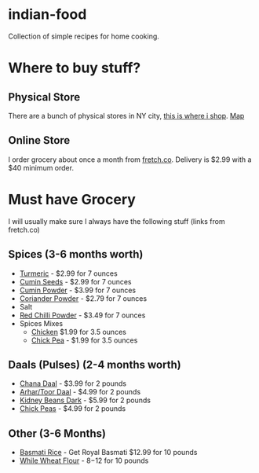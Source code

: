 # indian-food
Collection of simple recipes for home cooking.

# Where to buy stuff?

## Physical Store

There are a bunch of physical stores in NY city, [this is where i shop](http://www.littleindiagrocery.com). [Map](https://www.google.com/maps/place/Little+India+Store+Inc/@40.7444122,-73.9840016,16.91z/data=!4m8!1m2!2m1!1slittle+india!3m4!1s0x89c25909d54b1977:0xf4f916c6d181f0b9!8m2!3d40.7427379!4d-73.982923)

## Online Store

I order grocery about once a month from [fretch.co](https://www.fretch.co/store/5368179f29df2b0800ac3e23). Delivery is $2.99 with a $40 minimum order.

# Must have Grocery

I will usually make sure I always have the following stuff (links from fretch.co)

## Spices (3-6 months worth)

- [Turmeric](https://www.fretch.co/store/indian/Spices%20%7C%20Seasoning/General%20Spices%20%7C%20Seeds/Turmeric%20Powder%20(Haldi)) - $2.99 for 7 ounces
- [Cumin Seeds](https://www.fretch.co/store/indian/Spices%20%7C%20Seasoning/General%20Spices%20%7C%20Seeds/Cumin%20Seeds%20(Jeera%20Whole)) - $2.99 for 7 ounces
- [Cumin Powder](https://www.fretch.co/store/indian/Spices%20%7C%20Seasoning/General%20Spices%20%7C%20Seeds/Cumin%20Powder) - $3.99 for 7 ounces
- [Coriander Powder](https://www.fretch.co/store/indian/Spices%20%7C%20Seasoning/General%20Spices%20%7C%20Seeds/Coriander%20Powder) - $2.79 for 7 ounces
- Salt
- [Red Chilli Powder](https://www.fretch.co/store/indian/Spices%20%7C%20Seasoning/General%20Spices%20%7C%20Seeds/Chili%20Powder) - $3.49 for 7 ounces
- Spices Mixes
  - [Chicken](https://www.fretch.co/store/indian/Spices%20%7C%20Seasoning/Spice%20Mix/Chicken%20-%20Karahi%20Chicken%20Mix) $1.99 for 3.5 ounces
  - [Chick Pea](https://www.fretch.co/store/indian/Spices%20%7C%20Seasoning/Spice%20Mix/Chana%20Masala) - $1.99 for 3.5 ounces


## Daals (Pulses) (2-4 months worth)
- [Chana Daal](https://www.fretch.co/store/indian/Grains,%20Lentils,%20&%20Beans/Lentils%20(Dals)%20&%20Beans/Chana%20Dal) - $3.99 for 2 pounds
- [Arhar/Toor Daal](https://www.fretch.co/store/indian/Grains,%20Lentils,%20&%20Beans/Lentils%20(Dals)%20&%20Beans/Toor%20Dal) - $4.99 for 2 pounds
- [Kidney Beans Dark](https://www.fretch.co/store/indian/Grains,%20Lentils,%20&%20Beans/Lentils%20(Dals)%20&%20Beans/Kidney%20Beans) - $5.99 for 2 pounds
- [Chick Peas](https://www.fretch.co/store/indian/Grains,%20Lentils,%20&%20Beans/Lentils%20(Dals)%20&%20Beans/Kabuli%20Chana) - $4.99 for 2 pounds

## Other (3-6 Months)

- [Basmati Rice](https://www.fretch.co/store/indian/Grains,%20Lentils,%20&%20Beans/Rice/Basmati%20Rice%2010lb) - Get Royal Basmati $12.99 for 10 pounds
- [While Wheat Flour](https://www.fretch.co/store/indian/Grains,%20Lentils,%20&%20Beans/Flour/Chapati%20Flour%2010%20lbs) - $8-$12 for 10 pounds
